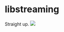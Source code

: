 # libstreaming

Straight up.
[![](https://jitpack.io/v/levzilber2004/libstreaming.svg)](https://jitpack.io/#levzilber2004/libstreaming)
